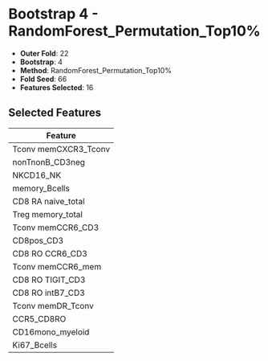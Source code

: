 # Bootstrap 4 - RandomForest_Permutation_Top10%

- **Outer Fold**: 22
- **Bootstrap**: 4
- **Method**: RandomForest_Permutation_Top10%
- **Fold Seed**: 66
- **Features Selected**: 16

## Selected Features

| Feature |
|---------|
| Tconv memCXCR3_Tconv |
| nonTnonB_CD3neg |
| NKCD16_NK |
| memory_Bcells |
| CD8 RA naive_total |
| Treg memory_total |
| Tconv memCCR6_CD3 |
| CD8pos_CD3 |
| CD8 RO CCR6_CD3 |
| Tconv memCCR6_mem |
| CD8 RO TIGIT_CD3 |
| CD8 RO intB7_CD3 |
| Tconv memDR_Tconv |
| CCR5_CD8RO |
| CD16mono_myeloid |
| Ki67_Bcells |
